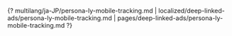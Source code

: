 {? multilang/ja-JP/persona-ly-mobile-tracking.md | localized/deep-linked-ads/persona-ly-mobile-tracking.md | pages/deep-linked-ads/persona-ly-mobile-tracking.md ?}
